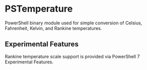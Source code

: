 # PSTemperature

PowerShell binary module used for simple conversion of Celsius, Fahrenheit, Kelvin, and Rankine temperatures.

## Experimental Features

Rankine temperature scale support is provided via PowerShell 7 Experimental Features.
